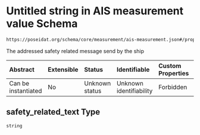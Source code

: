 # Untitled string in AIS measurement value Schema

```txt
https://poseidat.org/schema/core/measurement/ais-measurement.json#/properties/safety_related_text
```

The addressed safety related message send by the ship

| Abstract            | Extensible | Status         | Identifiable            | Custom Properties | Additional Properties | Access Restrictions | Defined In                                                                                    |
| :------------------ | :--------- | :------------- | :---------------------- | :---------------- | :-------------------- | :------------------ | :-------------------------------------------------------------------------------------------- |
| Can be instantiated | No         | Unknown status | Unknown identifiability | Forbidden         | Allowed               | none                | [ais-measurement.json*](schemas/core/measurement/ais-measurement.json "open original schema") |

## safety_related_text Type

`string`
